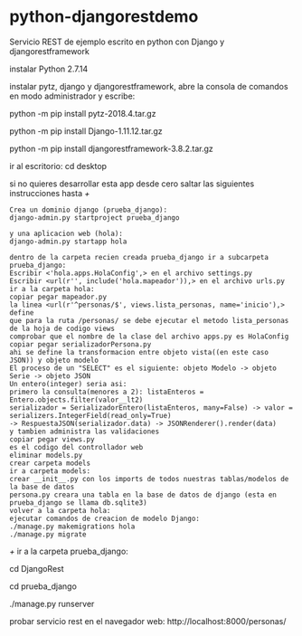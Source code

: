 # python-djangorestdemo
Servicio REST de ejemplo escrito en python con Django y djangorestframework


instalar Python 2.7.14

instalar pytz, django y djangorestframework, abre la consola de comandos en modo administrador y escribe:

python -m pip install pytz-2018.4.tar.gz

python -m pip install Django-1.11.12.tar.gz

python -m pip install djangorestframework-3.8.2.tar.gz


ir al escritorio:
cd desktop

si no quieres desarrollar esta app desde cero
saltar las siguientes instrucciones hasta *+*

	Crea un dominio django (prueba_django):
	django-admin.py startproject prueba_django	
	
	y una aplicacion web (hola):
	django-admin.py startapp hola	
	
	dentro de la carpeta recien creada prueba_django ir a subcarpeta prueba_django:	
	Escribir <'hola.apps.HolaConfig',> en el archivo settings.py
	Escribir <url(r'', include('hola.mapeador')),> en el archivo urls.py
	ir a la carpeta hola:
	copiar pegar mapeador.py
	la linea <url(r'^personas/$', views.lista_personas, name='inicio'),> define
	que para la ruta /personas/ se debe ejecutar el metodo lista_personas de la hoja de codigo views
	comprobar que el nombre de la clase del archivo apps.py es HolaConfig
	copiar pegar serializadorPersona.py
	ahi se define la transformacion entre objeto vista((en este caso JSON)) y objeto modelo
	El proceso de un "SELECT" es el siguiente: objeto Modelo -> objeto Serie -> objeto JSON
	Un entero(integer) seria asi:
	primero la consulta(menores a 2): listaEnteros = Entero.objects.filter(valor__lt2)
	serializador = SerializadorEntero(listaEnteros, many=False) -> valor = serializers.IntegerField(read_only=True) 
	-> RespuestaJSON(serializador.data) -> JSONRenderer().render(data)
	y tambien administra las validaciones
	copiar pegar views.py
	es el codigo del controllador web
	eliminar models.py
	crear carpeta models
	ir a carpeta models:
	crear __init__.py con los imports de todos nuestras tablas/modelos de la base de datos
	persona.py creara una tabla en la base de datos de django (esta en prueba_django se llama db.sqlite3)
	volver a la carpeta hola:
	ejecutar comandos de creacion de modelo Django:
	./manage.py makemigrations hola
	./manage.py migrate
	
*+*
ir a la carpeta prueba_django:

cd DjangoRest

cd prueba_django

./manage.py runserver


probar servicio rest en el navegador web:
http://localhost:8000/personas/
